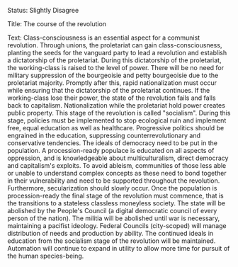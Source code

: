 Status: 
Slightly Disagree

Title: 
The course of the revolution

Text: 
Class-consciousness is an essential aspect for a communist revolution. Through unions, the proletariat can gain class-consciousness, planting the seeds for the vanguard party to lead a revolution and establish a dictatorship of the proletariat. During this dictatorship of the proletariat, the working-class is raised to the level of power. There will be no need for military suppression of the bourgeoisie and petty bourgeoisie due to the proletariat majority. Promptly after this, rapid nationalization must occur while ensuring that the dictatorship of the proletariat continues. If the working-class lose their power, the state of the revolution fails and falls back to capitalism. Nationalization while the proletariat hold power creates public property. This stage of the revolution is called "socialism". During this stage, policies must be implemented to stop ecological ruin and implement free, equal education as well as healthcare. Progressive politics should be engrained in the education, suppressing counterrevolutionary and conservative tendencies. The ideals of democracy need to be put in the population. A procession-ready populace is educated on all aspects of oppression, and is knowledgeable about multiculturalism, direct democracy and capitalism's exploits. To avoid ableism, communities of those less able or unable to understand complex concepts as these need to bond together in their vulnerability and need to be supported throughout the revolution. Furthermore, secularization should slowly occur. Once the population is procession-ready the final stage of the revolution must commence, that is the transitions to a stateless classless moneyless society. The state will be abolished by the People's Council (a digital democratic council of every person of the nation). The militia will be abolished until war is necessary, maintaining a pacifist ideology. Federal Councils (city-scoped) will manage distribution of needs and production by ability. The continued ideals in education from the socialism stage of the revolution will be maintained. Automation will continue to expand in utility to allow more time for pursuit of the human species-being.
